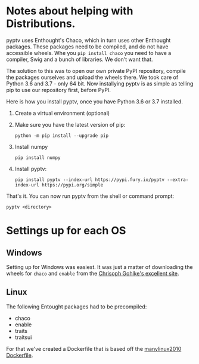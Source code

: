 # Notes about helping with Distributions.

pyptv uses Enthought's Chaco, which in turn uses other Enthought packages. These packages need to be compiled, and do not have accessible wheels. Whe you `pip install chaco` you need to have a compiler, Swig and a bunch of libraries. We don't want that.

The solution to this was to open our own private PyPI repository, compile the packages ourselves and upload the wheels there. We took care of Python 3.6 and 3.7 - only 64 bit. Now installying pyptv is as simple as telling pip to use our repository first, before PyPI.

Here is how you install pyptv, once you have Python 3.6 or 3.7 installed.

1. Create a virtual environment (optional)
2. Make sure you have the latest version of pip:
   
    `python -m pip install --upgrade pip`
3. Install numpy

    `pip install numpy`
4. Install pyptv:

    `pip install pyptv --index-url https://pypi.fury.io/pyptv --extra-index-url https://pypi.org/simple`


That's it. You can now run pyptv from the shell or command prompt:

    pyptv <directory>

# Settings up for each OS
## Windows
Setting up for Windows was easiest. It was just a matter of downloading the wheels for `chaco` and `enable` from the [Chrisoph Gohlke's excellent site](https://www.lfd.uci.edu/~gohlke/pythonlibs/).

## Linux
The following Entought packages had to be precompiled:

* chaco
* enable
* traits
* traitsui

For that we've created a Dockerfile that is based off the [manylinux2010 Dockerfile](https://discuss.python.org/t/manylinux2010-docker-image-now-available/1471).



